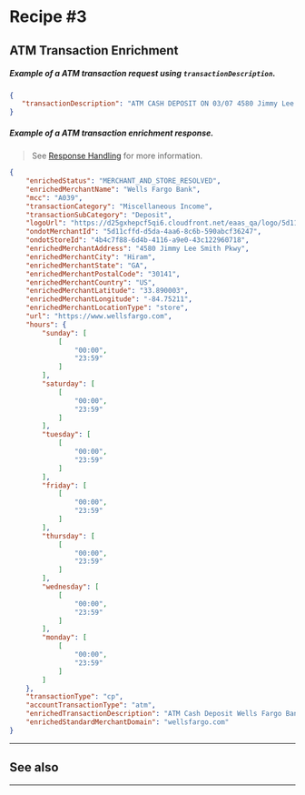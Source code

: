 # Recipe #3

## ATM Transaction Enrichment 

<!--
type: tab
titles: Request, Response
-->

##### Example of a ATM transaction request using `transactionDescription`.

```json
{
   "transactionDescription": "ATM CASH DEPOSIT ON 03/07 4580 Jimmy Lee Smith Pkwy Hiram GA 0001648 ATM ID 0723N CARD 4487"
}
```

<!--
type: tab
-->

##### Example of a ATM transaction enrichment response.

<!-- theme: info -->
> See [Response Handling](?path=docs/Resources/Guides/Response-Codes/Response-Handling.md) for more information.

```json
{
    "enrichedStatus": "MERCHANT_AND_STORE_RESOLVED",
    "enrichedMerchantName": "Wells Fargo Bank",
    "mcc": "A039",
    "transactionCategory": "Miscellaneous Income",
    "transactionSubCategory": "Deposit",
    "logoUrl": "https://d25gxhepcf5qi6.cloudfront.net/eaas_qa/logo/5d11cffd-d5da-4aa6-8c6b-590abcf36247.png",
    "ondotMerchantId": "5d11cffd-d5da-4aa6-8c6b-590abcf36247",
    "ondotStoreId": "4b4c7f88-6d4b-4116-a9e0-43c122960718",
    "enrichedMerchantAddress": "4580 Jimmy Lee Smith Pkwy",
    "enrichedMerchantCity": "Hiram",
    "enrichedMerchantState": "GA",
    "enrichedMerchantPostalCode": "30141",
    "enrichedMerchantCountry": "US",
    "enrichedMerchantLatitude": "33.890003",
    "enrichedMerchantLongitude": "-84.75211",
    "enrichedMerchantLocationType": "store",
    "url": "https://www.wellsfargo.com",
    "hours": {
        "sunday": [
            [
                "00:00",
                "23:59"
            ]
        ],
        "saturday": [
            [
                "00:00",
                "23:59"
            ]
        ],
        "tuesday": [
            [
                "00:00",
                "23:59"
            ]
        ],
        "friday": [
            [
                "00:00",
                "23:59"
            ]
        ],
        "thursday": [
            [
                "00:00",
                "23:59"
            ]
        ],
        "wednesday": [
            [
                "00:00",
                "23:59"
            ]
        ],
        "monday": [
            [
                "00:00",
                "23:59"
            ]
        ]
    },
    "transactionType": "cp",
    "accountTransactionType": "atm",
    "enrichedTransactionDescription": "ATM Cash Deposit Wells Fargo Bank",
    "enrichedStandardMerchantDomain": "wellsfargo.com"
}
```

<!-- type: tab-end -->


---
## See also


---
